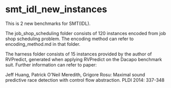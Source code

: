 # smt_idl_new_instances
This is 2 new benchmarks for SMT(IDL).

The job_shop_scheduling folder consists of 120 instances encoded from job shop scheduling problem. The encoding method can refer to encoding_method.md in that folder.

The harness folder consists of 15 instances provided by the author of RVPredict, generated when applying RVPredict on the Dacapo benchmark suit. Further information can refer to paper:

Jeff Huang, Patrick O'Neil Meredith, Grigore Rosu:
Maximal sound predictive race detection with control flow abstraction. PLDI 2014: 337-348
